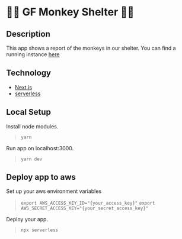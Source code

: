 # 🐒🐒 GF Monkey Shelter 🐒🐒

## Description

This app shows a report of the monkeys in our shelter.
You can find a running instance [here](https://d3dh8b4wpdr1wg.cloudfront.net)

## Technology

- [Next.js](https://nextjs.org/docs)
- [serverless](https://www.serverless.com/)

## Local Setup

Install node modules.

> `yarn`

Run app on localhost:3000.

> `yarn dev`

## Deploy app to aws

Set up your aws environment variables

> `export AWS_ACCESS_KEY_ID="{your_access_key}"` 
`export AWS_SECRET_ACCESS_KEY="{your_secret_access_key}"`

Deploy your app.

> `npx serverless`
